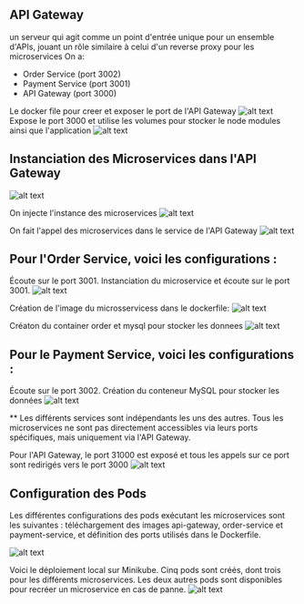 ## API Gateway
un serveur qui agit comme un point d'entrée unique pour un ensemble d'APIs, jouant un rôle similaire à celui d'un reverse proxy pour les microservices
On a: 
- Order Service (port 3002)
- Payment Service (port 3001)
- API Gateway (port 3000)


Le docker file pour creer et exposer le port de l'API Gateway
![alt text](<Screenshot 2024-06-15 at 19.58.14.png>)
Expose le port 3000 et utilise les volumes pour stocker le node modules ainsi que l'application
![alt text](<Screenshot 2024-06-15 at 20.00.56.png>)

## Instanciation des Microservices dans l'API Gateway
![alt text](<Screenshot 2024-06-15 at 20.05.43.png>)

On injecte l'instance des microservices 
![alt text](<Screenshot 2024-06-15 at 20.03.24.png>)

On fait l'appel des microservices dans le service de l'API Gateway
![alt text](<Screenshot 2024-06-15 at 20.04.29.png>)


## Pour l'Order Service, voici les configurations :
Écoute sur le port 3001.
Instanciation du microservice et écoute sur le port 3001.
![alt text](<Screenshot 2024-06-15 at 20.08.05.png>)

Création de l'image du microsservicess dans le dockerfile: 
![alt text](<Screenshot 2024-06-15 at 20.09.06.png>)

Créaton du container order et mysql pour stocker les donnees 
![alt text](<Screenshot 2024-06-15 at 20.09.06-1.png>)

## Pour le Payment Service, voici les configurations :
Écoute sur le port 3002.
Création du conteneur MySQL pour stocker les données
![alt text](<Screenshot 2024-06-15 at 20.11.52.png>)



** Les différents services sont indépendants les uns des autres. Tous les microservices ne sont pas directement accessibles via leurs ports spécifiques, mais uniquement via l'API Gateway.

Pour l'API Gateway, le port 31000 est exposé et tous les appels sur ce port sont redirigés vers le port 3000
![alt text](<Screenshot 2024-06-15 at 20.17.08.png>)


## Configuration des Pods
Les différentes configurations des pods exécutant les microservices sont les suivantes : téléchargement des images api-gateway, order-service et payment-service, et définition des ports utilisés dans le Dockerfile.

![alt text](<Screenshot 2024-06-15 at 20.18.23.png>)

Voici le déploiement local sur Minikube. Cinq pods sont créés, dont trois pour les différents microservices. Les deux autres pods sont disponibles pour recréer un microservice en cas de panne.
![alt text](<Screenshot 2024-06-15 at 20.21.21.png>)